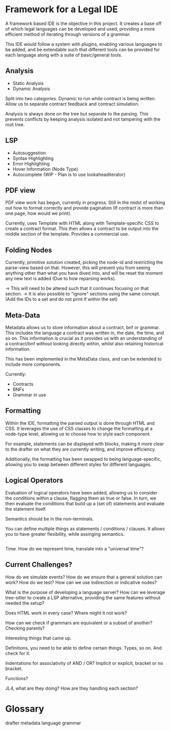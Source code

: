 # Framework for a Legal IDE

A framework based IDE is the objective in this project. It creates a base off of which legal languages can be developed and used, providing a more efficient method of iterating through versions of a grammar.

This IDE would follow a system with plugins, enabling various languages to be added, and be extendable such that different tools can be provided for each language along with a suite of basic/general tools.

## Analysis
- Static Analysis
- Dynamic Analysis

Split into two categories. Dynamic to run while contract is being written. Allow us to separate contract feedback and contract simulation.

Analysis is always done on the tree but separate to the parsing. This prevents conflicts by keeping analysis isolated and not tampering with the root tree.

## LSP 
- Autosuggestion
- Syntax Highlighting
- Error Highlighting
- Hover Information (Node Type)
- Autocomplete (WIP - Plan is to use lookaheaditerator)

## PDF view

PDF view work has begun, currently in progress. Still in the midst of working out how to format correctly and provide pagination (If contract is more than one page, how would we print). 

Currently, uses Template with HTML along with Template-specific CSS to create a contract format. This then allows a contract to be output into the middle section of the template. Provides a commercial use.

## Folding Nodes

Currently, primitive solution created, picking the node-id and restricting the parse-view based on that. However, this will prevent you from seeing anything other than what you have dived into, and will be reset the moment any new text is added (Due to how reparsing works).

-> This will need to be altered such that it continues focusing on that section.
-> It is also possible to "ignore" sections using the same concept. (Add the IDs to a set and do not print if within the set)

## Meta-Data

Metadata allows us to store information about a contract, bnf or grammar. This includes the language a contract was written in, the date, the time, and so on. This information is crucial as it provides us with an understanding of a contract/bnf without looking directly within, whilst also retaining historical information. 

This has been implemented in the MetaData class, and can be extended to include more components.

Currently:
- Contracts
- BNFs
- Grammar in use

## Formatting

Within the IDE, formatting the parsed output is done through HTML and CSS. It leverages the use of CSS classes to change the formatting at a node-type level, allowing us to choose how to style each component.

For example, statements can be displayed with blocks, making it more clear to the drafter on what they are currently writing, and improve efficiency.

Additionally, the formatting has been swapped to being language-specific, allowing you to swap between different styles for different languages.


## Logical Operators

Evaluation of logical operators have been added, allowing us to consider the conditions within a clause, flagging them as true or false. In turn, we then evaluate the conditions that build up a (set of) statements and evaluate the statement itself.


Semantics should be in the non-terminals.

You can define multiple things as statements / conditions / clauses. It allows you to have greater flexibility, while assinging semantics.




##
Time. How do we represent time, translate into a "universal time"?

## Current Challenges?

How do we simulate events? 
How do we ensure that a general solution can work?
How do we test?
How can we use indirection or indicative nodes?

What is the purpose of developing a language server?
How can we leverage tree-sitter to create a LSP alternative, providing the same features without needed the setup?

Does HTML work in every case? Where might it not work?

How can we check if grammars are equivalent or a subset of another? Checking parents?




Interesting things that came up.

Definitions, you need to be able to define certain things. Types, so on. And check for it.

Indentations for associativity of AND / OR? Implicit or explicit, bracket or no bracket.

Functions?

JL4, what are they doing? How are they handling each section?


# Glossary

drafter
metadata
language
grammar